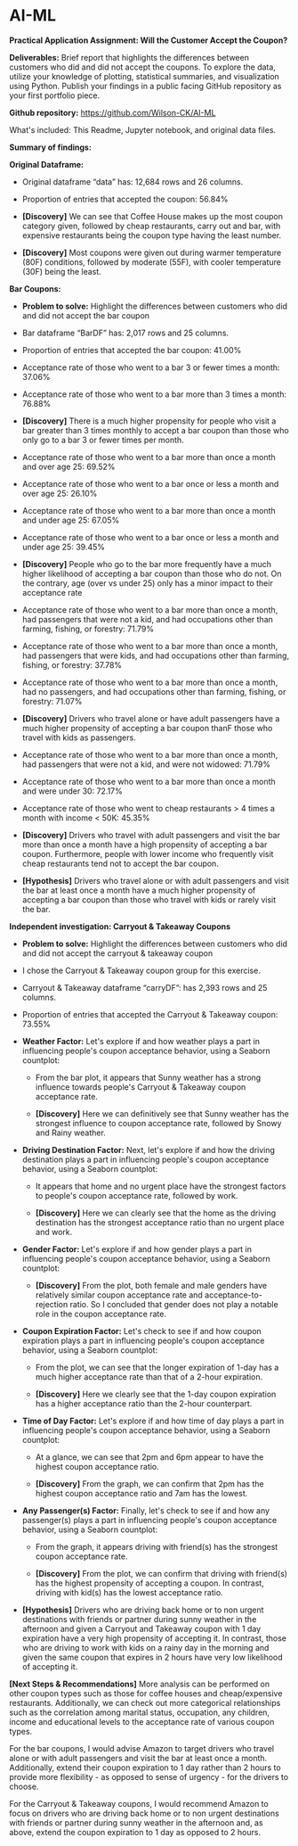 # AI-ML

**Practical Application Assignment: Will the Customer Accept the Coupon?**

**Deliverables:**
Brief report that highlights the differences between customers who did and did not accept the coupons. To explore the data, utilize your knowledge of plotting, statistical summaries, and visualization using Python. Publish your findings in a public facing GitHub repository as your first portfolio piece.

**Github repository:** https://github.com/Wilson-CK/AI-ML

What's included:  This Readme, Jupyter notebook, and original data files. 

**Summary of findings:**

**Original Dataframe:**
	
* Original dataframe “data” has:  12,684 rows and 26 columns.
	
* Proportion of entries that accepted the coupon: 56.84%
	
* **[Discovery]**  We can see that Coffee House makes up the most coupon category given, followed by cheap restaurants, carry out and bar, with expensive restaurants being the coupon type having the least number.
	
* **[Discovery]**  Most coupons were given out during warmer temperature (80F) conditions, followed by moderate (55F), with cooler temperature (30F) being the least.

**Bar Coupons:**

* **Problem to solve:** Highlight the differences between customers who did and did not accept the bar coupon

* Bar dataframe “BarDF” has: 2,017 rows and 25 columns.
	
* Proportion of entries that accepted the bar coupon: 41.00%
	
* Acceptance rate of those who went to a bar 3 or fewer times a month: 37.06%
	
* Acceptance rate of those who went to a bar more than 3 times a month: 76.88%
	
* **[Discovery]** There is a much higher propensity for people who visit a bar greater than 3 times monthly to accept a bar coupon than those who only go to a bar 3 or fewer times per month.
	
* Acceptance rate of those who went to a bar more than once a month and over age 25: 69.52%
	
* Acceptance rate of those who went to a bar once or less a month and over age 25: 26.10%
	
* Acceptance rate of those who went to a bar more than once a month and under age 25: 67.05%
	
* Acceptance rate of those who went to a bar once or less a month and under age 25: 39.45%
	
* **[Discovery]** People who go to the bar more frequently have a much higher likelihood of accepting a bar coupon than those who do not.  On the contrary, age (over vs under 25) only has a minor impact to their acceptance rate
	
* Acceptance rate of those who went to a bar more than once a month, had passengers that were not a kid, and had occupations other than farming, fishing, or forestry: 71.79%
	
* Acceptance rate of those who went to a bar more than once a month, had passengers that were kids, and had occupations other than farming, fishing, or forestry: 37.78%
	
* Acceptance rate of those who went to a bar more than once a month, had no passengers, and had occupations other than farming, fishing, or forestry: 71.07%
	
* **[Discovery]** Drivers who travel alone or have adult passengers have a much higher propensity of accepting a bar coupon thanF those who travel with kids as passengers.
	
* Acceptance rate of those who went to a bar more than once a month, had passengers that were not a kid, and were not widowed: 71.79%
	
* Acceptance rate of those who went to a bar more than once a month and were under 30: 72.17%
	
* Acceptance rate of those who went to cheap restaurants > 4 times a month with income < 50K: 45.35%
	
* **[Discovery]** Drivers who travel with adult passengers and visit the bar more than once a month have a high propensity of accepting a bar coupon.  Furthermore, people with lower income who frequently visit cheap restaurants tend not to accept the bar coupon.  
	
* **[Hypothesis]** Drivers who travel alone or with adult passengers and visit the bar at least once a month have a much higher propensity of accepting a bar coupon than those who travel with kids or rarely visit the bar.

**Independent investigation: Carryout & Takeaway Coupons**

* **Problem to solve:** Highlight the differences between customers who did and did not accept the carryout & takeaway coupon

* I chose the Carryout & Takeaway coupon group for this exercise.

* Carryout & Takeaway dataframe “carryDF”:  has 2,393 rows and 25 columns.

* Proportion of entries that accepted the Carryout & Takeaway coupon: 73.55%

* **Weather Factor:** Let's explore if and how weather plays a part in influencing people's coupon acceptance behavior, using a Seaborn countplot:

  * From the bar plot, it appears that Sunny weather has a strong influence towards people's Carryout & Takeaway coupon acceptance rate. 

  * **[Discovery]** Here we can definitively see that Sunny weather has the strongest influence to coupon acceptance rate, followed by Snowy and Rainy weather.

* **Driving Destination Factor:** Next, let's explore if and how the driving destination plays a part in influencing people's coupon acceptance behavior, using a Seaborn countplot:

  * It appears that home and no urgent place have the strongest factors to people's coupon acceptance rate, followed by work.

  * **[Discovery]** Here we can clearly see that the home as the driving destination has the strongest acceptance ratio than no urgent place and work.

* **Gender Factor:** Let's explore if and how gender plays a part in influencing people's coupon acceptance behavior, using a Seaborn countplot:

  * **[Discovery]** From the plot, both female and male genders have relatively similar coupon acceptance rate and acceptance-to-rejection ratio. So I concluded that gender does not play a notable role in the coupon acceptance rate.

* **Coupon Expiration Factor:** Let's check to see if and how coupon expiration plays a part in influencing people's coupon acceptance behavior, using a Seaborn countplot:

  * From the plot, we can see that the longer expiration of 1-day has a much higher acceptance rate than that of a 2-hour expiration.

  * **[Discovery]** Here we clearly see that the 1-day coupon expiration has a higher acceptance ratio than the 2-hour counterpart.

* **Time of Day Factor:** Let's explore if and how time of day plays a part in influencing people's coupon acceptance behavior, using a Seaborn countplot:

  * At a glance, we can see that 2pm and 6pm appear to have the highest coupon acceptance ratio.

  * **[Discovery]** From the graph, we can confirm that 2pm has the highest coupon acceptance ratio and 7am has the lowest.

* **Any Passenger(s) Factor:** Finally, let's check to see if and how any passenger(s) plays a part in influencing people's coupon acceptance behavior, using a Seaborn countplot:

  * From the graph, it appears driving with friend(s) has the strongest coupon acceptance rate.

  * **[Discovery]** From the plot, we can confirm that driving with friend(s) has the highest propensity of accepting a coupon.  In contrast, driving with kid(s) has the lowest acceptance ratio.

* **[Hypothesis]** Drivers who are driving back home or to non urgent destinations with friends or partner during sunny weather in the afternoon and given a Carryout and Takeaway coupon with 1 day expiration have a very high propensity of accepting it. In contrast, those who are driving to work with kids on a rainy day in the morning and given the same coupon that expires in 2 hours have very low likelihood of accepting it.

**[Next Steps & Recommendations]** More analysis can be performed on other coupon types such as those for coffee houses and cheap/expensive restaurants. Additionally, we can check out more categorical relationships such as the correlation among marital status, occupation, any children, income and educational levels to the acceptance rate of various coupon types.

For the bar coupons, I would advise Amazon to target drivers who travel alone or with adult passengers and visit the bar at least once a month. Additionally, extend their coupon expiration to 1 day rather than 2 hours to provide more flexibility - as opposed to sense of urgency - for the drivers to choose.

For the Carryout & Takeaway coupons, I would recommend Amazon to focus on drivers who are driving back home or to non urgent destinations with friends or partner during sunny weather in the afternoon and, as above, extend the coupon expiration to 1 day as opposed to 2 hours.

